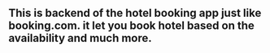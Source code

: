 ## This is backend of the hotel booking app just like booking.com. it let you book hotel based on the availability and much more.